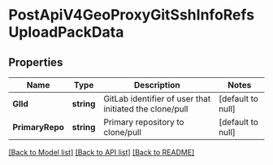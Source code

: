 # PostApiV4GeoProxyGitSshInfoRefsUploadPackData

## Properties
Name | Type | Description | Notes
------------ | ------------- | ------------- | -------------
**GlId** | **string** | GitLab identifier of user that initiated the clone/pull | [default to null]
**PrimaryRepo** | **string** | Primary repository to clone/pull | [default to null]

[[Back to Model list]](../README.md#documentation-for-models) [[Back to API list]](../README.md#documentation-for-api-endpoints) [[Back to README]](../README.md)


